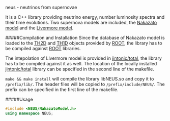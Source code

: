 neus - neutrinos from supernovae

It is a C++ library providing neutrino energy, number luminosity spectra and their time evolutions.
Two supernova models are included, 
the [Nakazato model](http://asphwww.ph.noda.tus.ac.jp/snn/) and 
the [Livermore model](http://stacks.iop.org/0004-637X/496/i=1/a=216).

#####Compilation and Installation
Since the database of Nakazato model is loaded to the
[TH2D](http://root.cern.ch/root/html/TH2D.html) and 
[TH1D](http://root.cern.ch/root/html/TH1D.html) objects provided by
[ROOT](http://root.cern.ch),
the library has to be compiled against [ROOT](http://root.cern.ch) libraries.

The intepolation of Livermore model is provided in 
[jintonic/total](https://github.com/jintonic/total),
the library has to be compiled against it as well.
The location of the locally installed
[jintonic/total](https://github.com/jintonic/total) library
can be specified in the second line of the makefile.

```make && make install``` will compile the library libNEUS.so and
copy it to ```/prefix/lib/```. 
The header files will be copied to ```/prefix/include/NEUS/```.
The prefix can be specified in the first line of the makefile.

#####Usage
```cpp
#include <NEUS/NakazatoModel.h>
using namespace NEUS;
```
